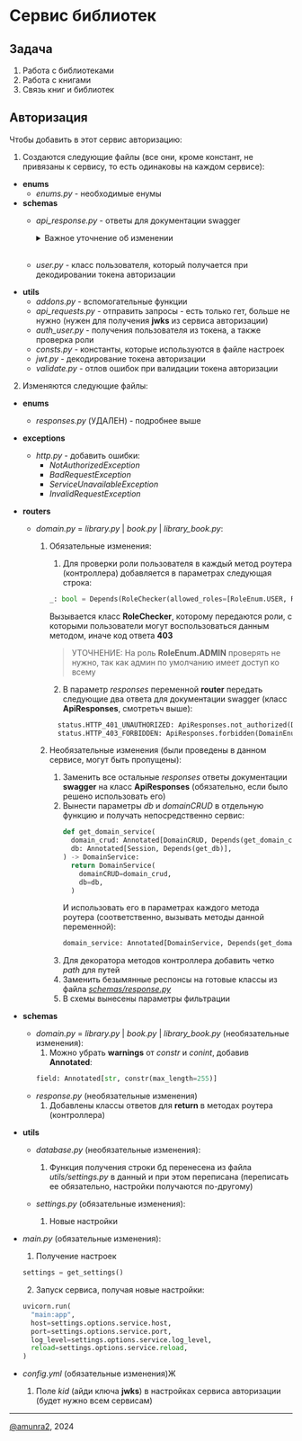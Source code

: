 # Сервис библиотек

## Задача

1. Работа с библиотеками
2. Работа с книгами
3. Связь книг и библиотек

## Авторизация

Чтобы добавить в этот сервис авторизацию:

1. Создаются следующие файлы (все они, кроме констант, не привязаны к сервису, то есть одинаковы на каждом сервисе):
  * **enums**
    * *enums.py* - необходимые енумы
  * **schemas**
    * *api_response.py* - ответы для документации swagger
      <details>
      <summary> Важное уточнение об изменении </summary>

      > УТОЧНЕНИЕ: данный файл подменяет файл *enums/responses.py* единым классом **ApiResponses** ответов документации.
      > Нужен для упрощения кода, путем замены енумов на один общий класс, которму передается имя домена из енума
      > **DomainEnum** из файла *enums/enums.py*. 
      > 
      > Если нет желания использовать данный класс, то можно в 
      > существующее решение добавить следующие ответы:
      > * *not_authorized* (использовать готовый класс ответа **NotAuthorizedResponse**)
      > * *forbidden* (использовать готовый класс ответа **ForbiddenResponse**)
      >
      > Далее будет описываться с учетом класса **ApiResponses**, но глобально это ни на что не повлияет

      </details>
      <br/>

    * *user.py* - класс пользователя, который получается при декодировании токена авторизации
  * **utils**
    * *addons.py* - вспомогательные функции
    * *api_requests.py* - отправить запросы - есть только гет, больше не нужно (нужен для получения **jwks** из сервиса авторизации)
    * *auth_user.py* - получения пользователя из токена, а также проверка роли
    * *consts.py* - константы, которые используются в файле настроек
    * *jwt.py* - декодирование токена авторизации
    * *validate.py* - отлов ошибок при валидации токена авторизации

2. Изменяются следующие файлы:
  * **enums**
    * *responses.py* (УДАЛЕН) - подробнее выше
  * **exceptions**
    * *http.py* - добавить ошибки:
      * *NotAuthorizedException*
      * *BadRequestException*
      * *ServiceUnavailableException*
      * *InvalidRequestException*
  * **routers**
    * *domain.py* = *library.py* | *book.py* | *library_book.py*:
      1. Обязательные изменения:
          1. Для проверки роли пользователя в каждый метод роутера (контроллера) добавляется в параметрах следующая строка:
          ```python
          _: bool = Depends(RoleChecker(allowed_roles=[RoleEnum.USER, RoleEnum.MODERATOR, ...])),
          ```
          Вызывается класс **RoleChecker**, которому передаются роли, с которыми пользователи могут воспользоваться данным методом, иначе код ответа **403**
          > УТОЧНЕНИЕ: На роль **RoleEnum.ADMIN** проверять не нужно, так как админ по умолчанию имеет доступ ко всему
          
          2. В параметр *responses* переменной **router** передать следующие два ответа для документации swagger (класс **ApiResponses**, смотретьч выше):
          ```python
            status.HTTP_401_UNAUTHORIZED: ApiResponses.not_authorized(DomainEnum.BOOK),
            status.HTTP_403_FORBIDDEN: ApiResponses.forbidden(DomainEnum.BOOK),
          ```

      2. Необязательные изменения (были проведены в данном сервисе, могут быть пропущены):
          1. Заменить все остальные *responses* ответы документации **swagger** на класс **ApiResponses** (обязательно, если было решено использовать его)
          2. Вынести параметры *db* и *domainCRUD* в отдельную функцию и получать непосредственно сервис:
              ```python
              def get_domain_service(
                domain_crud: Annotated[DomainCRUD, Depends(get_domain_crud)],
                db: Annotated[Session, Depends(get_db)],
              ) -> DomainService:
                return DomainService(
                  domainCRUD=domain_crud,
                  db=db,
                )
              ```
              И использовать его в параметрах каждого метода роутера (соответственно, вызывать методы данной переменной):
              ```python
              domain_service: Annotated[DomainService, Depends(get_domain_service)],
              ```
          3. Для декоратора методов контроллера добавить четко *path* для путей
          4. Заменить безымянные респонсы на готовые классы из файла [*schemas/response.py*](./schemas/response.py)
          5. В схемы вынесены параметры фильтрации

  * **schemas**
    * *domain.py* = *library.py* | *book.py* | *library_book.py* (необязательные изменения):
      1. Можно убрать **warnings** от *constr* и *conint*, добавив **Annotated**:
      ```python
      field: Annotated[str, constr(max_length=255)]
      ```
    * *response.py* (необязательные изменения)
        1. Добавлены классы ответов для **return** в методах роутера (контроллера)

  * **utils**
    * *database.py* (необязательные изменения):
      1. Функция получения строки бд перенесена из файла *utils/settings.py* в данный и при этом переписана (переписать ее обязательно, настройки получаются по-другому)

    * *settings.py* (обязательные изменения):
      1. Новые настройки

  * *main.py* (обязательные изменения):
    1. Получение настроек
    ```python
    settings = get_settings()
    ```

    2. Запуск сервиса, получая новые настройки:
    ```python
    uvicorn.run(
      "main:app", 
      host=settings.options.service.host,
      port=settings.options.service.port,
      log_level=settings.options.service.log_level,
      reload=settings.options.service.reload,
    )
    ```

  * *config.yml* (обязательные изменения)Ж
    1. Поле *kid* (айди ключа **jwks**) в настройках сервиса авторизации (будет нужно всем сервисам)

***
[@amunra2](https://t.me/amunra2), 2024
